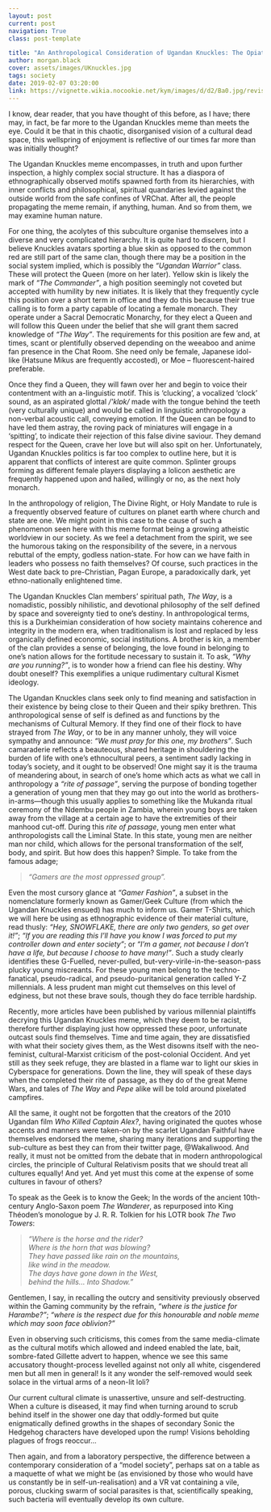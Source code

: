 ```yaml
---
layout: post
current: post
navigation: True
class: post-template

title: "An Anthropological Consideration of Ugandan Knuckles: The Opiate for a Poisoned State"
author: morgan.black
cover: assets/images/UKnuckles.jpg
tags: society
date: 2019-02-07 03:20:00
link: https://vignette.wikia.nocookie.net/kym/images/d/d2/Ba0.jpg/revision/latest?cb=20180222212108&format=original
---
```


I know, dear reader, that you have thought of this before, as I have; there may, in fact, be far more to the Ugandan Knuckles meme than meets the eye. Could it be that in this chaotic, disorganised vision of a cultural dead space, this wellspring of enjoyment is reflective of our times far more than was initially thought?

The Ugandan Knuckles meme encompasses, in truth and upon further inspection, a highly complex social structure. It has a diaspora of ethnographically observed motifs spawned forth from its hierarchies, with inner conflicts and philosophical, spiritual quandaries levied against the outside world from the safe confines of VRChat. After all, the people propagating the meme remain, if anything, human. And so from them, we may examine human nature.

For one thing, the acolytes of this subculture organise themselves into a diverse and very complicated hierarchy. It is quite hard to discern, but I believe Knuckles avatars sporting a blue skin as opposed to the common red are still part of the same clan, though there may be a position in the social system implied, which is possibly the <em>“Ugandan Warrior”</em> class. These will protect the Queen (more on her later). Yellow skin is likely the mark of <em>“The Commander”</em>, a high position seemingly not coveted but accepted with humility by new initiates. It is likely that they frequently cycle this position over a short term in office and they do this because their true calling is to form a party capable of locating a female monarch.
They operate under a Sacral Democratic Monarchy, for they elect a Queen and will follow this Queen under the belief that she will grant them sacred knowledge of <em>“The Way”</em>. The requirements for this position are few and, at times, scant or plentifully observed depending on the weeaboo and anime fan presence in the Chat Room. She need only be female, Japanese idol-like (Hatsune Mikus are frequently accosted), or Moe – fluorescent-haired preferable.

Once they find a Queen, they will fawn over her and begin to voice their contentment with an a-linguistic motif. This is ‘clucking’, a vocalized ‘clock’ sound, as an aspirated glottal <em>/'klɒk/</em> made with the tongue behind the teeth (very culturally unique) and would be called in linguistic anthropology a non-verbal acoustic call, conveying emotion. If the Queen can be found to have led them astray, the roving pack of miniatures will engage in a ‘spitting’, to indicate their rejection of this false divine saviour. They demand respect for the Queen, crave her love but will also spit on her.
Unfortunately, Ugandan Knuckles politics is far too complex to outline here, but it is apparent that conflicts of interest are quite common. Splinter groups forming as different female players displaying a lolicon aesthetic are frequently happened upon and hailed, willingly or no, as the next holy monarch.

In the anthropology of religion, The Divine Right, or Holy Mandate to rule is a frequently observed feature of cultures on planet earth where church and state are one. We might point in this case to the cause of such a phenomenon seen here with this meme format being a growing atheistic worldview in our society. As we feel a detachment from the spirit, we see the humorous taking on the responsibility of the severe, in a nervous rebuttal of the empty, godless nation-state. For how can we have faith in leaders who possess no faith themselves? Of course, such practices in the West date back to pre-Christian, Pagan Europe, a paradoxically dark, yet ethno-nationally enlightened time.  

The Ugandan Knuckles Clan members’ spiritual path, <em>The Way</em>, is a nomadistic, possibly nihilistic, and devotional philosophy of the self defined by space and sovereignty tied to one’s destiny. In anthropological terms, this is a Durkheimian consideration of how society maintains coherence and integrity in the modern era, when traditionalism is lost and replaced by less organically defined economic, social institutions. A brother is kin, a member of the clan provides a sense of belonging, the love found in belonging to one’s nation allows for the fortitude necessary to sustain it. To ask, <em>“Why are you running?”</em>, is to wonder how a friend can flee his destiny. Why doubt oneself? This exemplifies a unique rudimentary cultural Kismet ideology.

The Ugandan Knuckles clans seek only to find meaning and satisfaction in their existence by being close to their Queen and their spiky brethren. This anthropological sense of self is defined as and functions by the mechanisms of Cultural Memory. If they find one of their flock to have strayed from <em>The Way</em>, or to be in any manner unholy, they will voice sympathy and announce: <em>“We must pray for this one, my brothers”</em>. Such camaraderie reflects a beauteous, shared heritage in shouldering the burden of life with one’s ethnocultural peers, a sentiment sadly lacking in today’s society, and it ought to be observed! One might say it is the trauma of meandering about, in search of one’s home which acts as what we call in anthropology a <em>“rite of passage”</em>, serving the purpose of bonding together a generation of young men that they may go out into the world as brothers-in-arms—though this usually applies to something like the Mukanda ritual ceremony of the Ndembu people in Zambia, wherein young boys are taken away from the village at a certain age to have the extremities of their manhood cut-off. During this <em>rite of passage</em>, young men enter what anthropologists call the Liminal State. In this state, young men are neither man nor child, which allows for the personal transformation of the self, body, and spirit. But how does this happen? Simple. To take from the famous adage;

<blockquote>
<i>“Gamers are the most oppressed group”.</i>
</blockquote>

Even the most cursory glance at <em>“Gamer Fashion”</em>, a subset in the nomenclature formerly known as Gamer/Geek Culture (from which the Ugandan Knuckles ensued) has much to inform us. Gamer T-Shirts, which we will here be using as ethnographic evidence of their material culture, read thusly: <em>“Hey, SNOWFLAKE, there are only two genders, so get over it!”</em>; <em>“If you are reading this I’ll have you know I was forced to put my controller down and enter society”</em>; or <em>“I’m a gamer, not because I don’t have a life, but because I choose to have many!”</em>. Such a study clearly identifies these G-Fuelled, never-pulled, but-very-virile-in-the-season-pass plucky young miscreants. For these young men belong to the techno-fanatical, pseudo-radical, and pseudo-puritanical generation called Y-Z millennials. A less prudent man might cut themselves on this level of edginess, but not these brave souls, though they do face terrible hardship.

Recently, more articles have been published by various millennial plaintiffs decrying this Ugandan Knuckles meme, which they deem to be racist, therefore further displaying just how oppressed these poor, unfortunate outcast souls find themselves. Time and time again, they are dissatisfied with what their society gives them, as the West disowns itself with the neo-feminist, cultural-Marxist criticism of the post-colonial Occident. And yet still as they seek refuge, they are blasted in a flame war to light our skies in Cyberspace for generations. Down the line, they will speak of these days when the completed their rite of passage, as they do of the great Meme Wars, and tales of <em>The Way</em> and <em>Pepe</em> alike will be told around pixelated campfires.

All the same, it ought not be forgotten that the creators of the 2010 Ugandan film <em>Who Killed Captain Alex?</em>, having originated the quotes whose accents and manners were taken-on by the scarlet Ugandan Faithful have themselves endorsed the meme, sharing many iterations and supporting the sub-culture as best they can from their twitter page, @Wakaliwood. And really, it must not be omitted from the debate that in modern anthropological circles, the principle of Cultural Relativism posits that we should treat all cultures equally! And yet. And yet must this come at the expense of some cultures in favour of others?

To speak as the Geek is to know the Geek; In the words of the ancient 10th-century Anglo-Saxon poem <em>The Wanderer</em>, as repurposed into King Théoden’s monologue by J. R. R. Tolkien for his LOTR book <em>The Two Towers</em>:  

<blockquote>
<i>“Where is the horse and the rider? <br>
Where is the horn that was blowing? <br>
They have passed like rain on the mountains, <br>
like wind in the meadow. <br>
The days have gone down in the West, <br>
behind the hills... Into Shadow.”</i>
</blockquote>

Gentlemen, I say, in recalling the outcry and sensitivity previously observed within the Gaming community by the refrain, <em>“where is the justice for Harambe?”</em>; <em>“where is the respect due for this honourable and noble meme which may soon face oblivion?” </em>

Even in observing such criticisms, this comes from the same media-climate as the cultural motifs which allowed and indeed enabled the late, bait, sombre-fated Gillette advert to happen, whence we see this same accusatory thought-process levelled against not only all white, cisgendered men but all men in general! Is it any wonder the self-removed would seek solace in the virtual arms of a neon-lit loli?

Our current cultural climate is unassertive, unsure and self-destructing. When a culture is diseased, it may find when turning around to scrub behind itself in the shower one day that oddly-formed but quite enigmatically defined growths in the shapes of secondary Sonic the Hedgehog characters have developed upon the rump! Visions beholding plagues of frogs reoccur…

Then again, and from a laboratory perspective, the difference between a contemporary consideration of a “model society”, perhaps sat on a table as a maquette of what we might be (as envisioned by those who would have us constantly be in self-un-realisation) and a VR vat containing a vile, porous, clucking swarm of social parasites is that, scientifically speaking, such bacteria will eventually develop its own culture.
